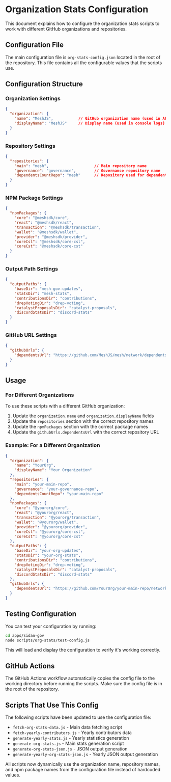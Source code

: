 # Organization Stats Configuration

This document explains how to configure the organization stats scripts to work with different GitHub organizations and repositories.

## Configuration File

The main configuration file is `org-stats-config.json` located in the root of the repository. This file contains all the configurable values that the scripts use.

## Configuration Structure

### Organization Settings
```json
{
  "organization": {
    "name": "MeshJS",           // GitHub organization name (used in API calls)
    "displayName": "MeshJS"     // Display name (used in console logs)
  }
}
```

### Repository Settings
```json
{
  "repositories": {
    "main": "mesh",                    // Main repository name
    "governance": "governance",        // Governance repository name
    "dependentsCountRepo": "mesh"      // Repository used for dependents count
  }
}
```

### NPM Package Settings
```json
{
  "npmPackages": {
    "core": "@meshsdk/core",
    "react": "@meshsdk/react",
    "transaction": "@meshsdk/transaction",
    "wallet": "@meshsdk/wallet",
    "provider": "@meshsdk/provider",
    "coreCsl": "@meshsdk/core-csl",
    "coreCst": "@meshsdk/core-cst"
  }
}
```

### Output Path Settings
```json
{
  "outputPaths": {
    "baseDir": "mesh-gov-updates",
    "statsDir": "mesh-stats",
    "contributionsDir": "contributions",
    "drepVotingDir": "drep-voting",
    "catalystProposalsDir": "catalyst-proposals",
    "discordStatsDir": "discord-stats"
  }
}
```

### GitHub URL Settings
```json
{
  "githubUrls": {
    "dependentsUrl": "https://github.com/MeshJS/mesh/network/dependents?dependent_type=REPOSITORY&package_id=UGFja2FnZS0zNDczNjUyOTU4"
  }
}
```

## Usage

### For Different Organizations

To use these scripts with a different GitHub organization:

1. Update the `organization.name` and `organization.displayName` fields
2. Update the `repositories` section with the correct repository names
3. Update the `npmPackages` section with the correct package names
4. Update the `githubUrls.dependentsUrl` with the correct repository URL

### Example: For a Different Organization

```json
{
  "organization": {
    "name": "YourOrg",
    "displayName": "Your Organization"
  },
  "repositories": {
    "main": "your-main-repo",
    "governance": "your-governance-repo",
    "dependentsCountRepo": "your-main-repo"
  },
  "npmPackages": {
    "core": "@yourorg/core",
    "react": "@yourorg/react",
    "transaction": "@yourorg/transaction",
    "wallet": "@yourorg/wallet",
    "provider": "@yourorg/provider",
    "coreCsl": "@yourorg/core-csl",
    "coreCst": "@yourorg/core-cst"
  },
  "outputPaths": {
    "baseDir": "your-org-updates",
    "statsDir": "your-org-stats",
    "contributionsDir": "contributions",
    "drepVotingDir": "drep-voting",
    "catalystProposalsDir": "catalyst-proposals",
    "discordStatsDir": "discord-stats"
  },
  "githubUrls": {
    "dependentsUrl": "https://github.com/YourOrg/your-main-repo/network/dependents?dependent_type=REPOSITORY&package_id=YOUR_PACKAGE_ID"
  }
}
```

## Testing Configuration

You can test your configuration by running:

```bash
cd apps/sidan-gov
node scripts/org-stats/test-config.js
```

This will load and display the configuration to verify it's working correctly.

## GitHub Actions

The GitHub Actions workflow automatically copies the config file to the working directory before running the scripts. Make sure the config file is in the root of the repository.

## Scripts That Use This Config

The following scripts have been updated to use the configuration file:

- `fetch-org-stats-data.js` - Main data fetching script
- `fetch-yearly-contributors.js` - Yearly contributors data
- `generate-yearly-stats.js` - Yearly statistics generation
- `generate-org-stats.js` - Main stats generation script
- `generate-org-stats-json.js` - JSON output generation
- `generate-yearly-org-stats-json.js` - Yearly JSON output generation

All scripts now dynamically use the organization name, repository names, and npm package names from the configuration file instead of hardcoded values. 